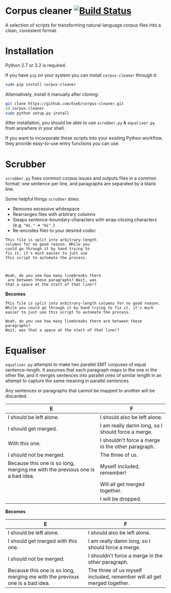 # Corpus cleaner [![Build Status](https://travis-ci.org/Eseb/corpus-cleaner.svg?branch=master)](https://travis-ci.org/Eseb/corpus-cleaner)

A selection of scripts for transforming natural-language corpus files into a clean, consistent format.

# Installation

Python 2.7 or 3.2 is required.

If you have `pip` on your system you can install `corpus-cleaner` through it:

```bash
sudo pip install corpus-cleaner
```

Alternatively, install it manually after cloning:

```bash
git clone https://github.com/Eseb/corpus-cleaner.git
cd corpus-cleaner
sudo python setup.py install
```

After installation, you should be able to use `scrubber.py` & `equaliser.py` from anywhere in your shell.

If you want to incorporate these scripts into your existing Python workflow, they provide easy-to-use entry functions you can use.

# Scrubber

`scrubber.py` fixes common corpus issues and outputs files in a common format: one sentence per line, and paragraphs are separated by a blank line.

Some helpful things `scrubber` does:

- Removes excessive whitespace
- Rearranges files with arbitrary columns
- Swaps sentence-boundary-characters with wrap-closing characters (e.g. `"Hi."` -> `"Hi".`)
- Re-encodes files to your desired codec

```
This file is split into arbitrary-length
columns for no good reason. While you
could go through it by hand trying to
fix it, it's much easier to just use
this script to automate the process.



Woah, do you see how many linebreaks there
 are between these paragraphs? Wait, was
that a space at the start of that line!?
```

**Becomes**

```
This file is split into arbitrary-length columns for no good reason.
While you could go through it by hand trying to fix it, it's much easier to just use this script to automate the process.

Woah, do you see how many linebreaks there are between these paragraphs?
Wait, was that a space at the start of that line!?
```

# Equaliser

`equaliser.py` attempts to make two parallel SMT corpuses of equal sentence-length. It assumes that each paragraph maps to the one in the other file, and it merges sentences into parallel ones of similar length in an attempt to capture the same meaning in parallel sentences.

Any sentences or paragraphs that cannot be mapped to another will be discarded.

| E | F |
| --- | --- |
| I should be left alone. | I should also be left alone. |
| I should get merged. | I am really damn long, so I should force a merge. |
| With this one. | I shouldn't force a merge in the other paragraph. |
| I should not be merged. | The three of us. |
| Because this one is so long, merging me with the previous one is a bad idea. | Myself included, remember! |
| | Will all get merged together. |
| | I will be dropped. |

**Becomes**

| E | F |
| --- | --- |
| I should be left alone. | I should also be left alone. |
| I should get merged with this one. | I am really damn long, so I should force a merge. |
| I should not be merged. | I shouldn't force a merge in the other paragraph. |
| Because this one is so long, merging me with the previous one is a bad idea. | The three of us myself included, remember will all get merged together. |
